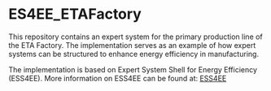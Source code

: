 # ES4EE_ETAFactory


This repository contains an expert system for the primary production line of the ETA Factory. The implementation serves as an example of how expert systems can be structured to enhance energy efficiency in manufacturing.

The implementation is based on Expert System Shell for Energy Efficiency (ESS4EE). More information on ESS4EE can be found at: [ESS4EE](https://github.com/Borika95/ESS4EE)
